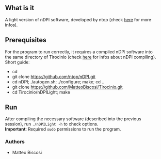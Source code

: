## What is it
A light version of nDPI software, developed by ntop (check [here](https://github.com/ntop/nDPI/blob/dev/README.md) for more infos).

## Prerequisites
For the program to run correctly, it requires a compiled nDPI software into the same directory of Tirocinio (check [here](https://github.com/ntop/nDPI/blob/dev/README.md) for infos about nDPI compiling).
Short guide:
- cd <compilation directory>
- git clone https://github.com/ntop/nDPI.git
- cd nDPI; ./autogen.sh; ./configure; make; cd ..
- git clone https://github.com/MatteoBiscosi/Tirocinio.git
- cd Tirocinio/nDPILight; make
  
## Run
After compiling the necessary software (described into the previous session), run `./nDPILight -h` to check options. 
<br />**Important**: Required `sudo` permissions to run the program.

### Authors
- Matteo Biscosi
